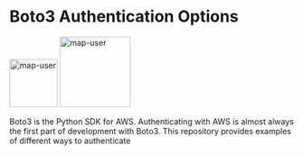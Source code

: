 # Boto3 Authentication Options

<img width="85" alt="map-user" src="https://img.shields.io/badge/views-122-green"> <img width="125" alt="map-user" src="https://img.shields.io/badge/unique visits-030-green">

Boto3 is the Python SDK for AWS. Authenticating with AWS is almost always the first part of development with Boto3. This repository provides examples of different ways to authenticate
